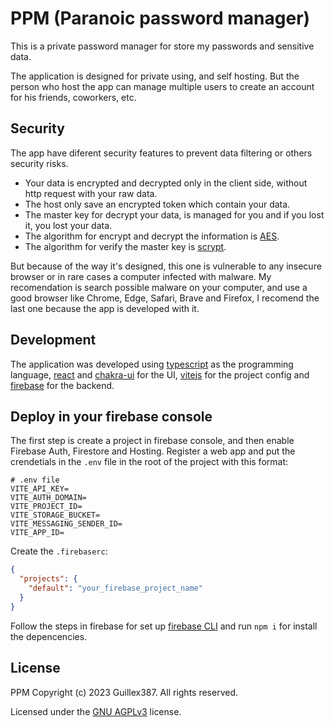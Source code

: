 # PPM (Paranoic password manager)

This is a private password manager for store my passwords and sensitive data.

The application is designed for private using, and self hosting.
But the person who host the app can manage multiple users to
create an account for his friends, coworkers, etc.

## Security

The app have diferent security features to prevent data filtering
or others security risks.

- Your data is encrypted and decrypted only in the client side,
  without http request with your raw data.
- The host only save an encrypted token which contain your data.
- The master key for decrypt your data, is managed for you
  and if you lost it, you lost your data.
- The algorithm for encrypt and decrypt the information is [AES](https://en.wikipedia.org/wiki/Advanced_Encryption_Standard).
- The algorithm for verify the master key is [scrypt](https://en.wikipedia.org/wiki/Scrypt).

But because of the way it's designed, this one is vulnerable to any insecure browser
or in rare cases a computer infected with malware. My recomendation is search possible malware on your computer,
and use a good browser like Chrome, Edge, Safari, Brave and Firefox,
I recomend the last one because the app is developed with it.

## Development

The application was developed using [typescript](https://www.typescriptlang.org/) as the programming language,
[react](https://react.dev/) and [chakra-ui](https://chakra-ui.com/) for the UI,
[vitejs](https://vitejs.dev/) for the project config and [firebase](https://firebase.google.com/) for the backend.

## Deploy in your firebase console

The first step is create a project in firebase console, and then enable Firebase Auth,
Firestore and Hosting. Register a web app and put the crendetials in the `.env` file in the root
of the project with this format:

```env
# .env file
VITE_API_KEY=
VITE_AUTH_DOMAIN=
VITE_PROJECT_ID=
VITE_STORAGE_BUCKET=
VITE_MESSAGING_SENDER_ID=
VITE_APP_ID=
```

Create the `.firebaserc`:

```json
{
  "projects": {
    "default": "your_firebase_project_name"
  }
}
```

Follow the steps in firebase for set up [firebase CLI](https://firebase.google.com/docs/cli) and run `npm i` for install the depencencies.

## License

PPM Copyright (c) 2023 Guillex387. All rights reserved.

Licensed under the [GNU AGPLv3](/LICENSE) license.
